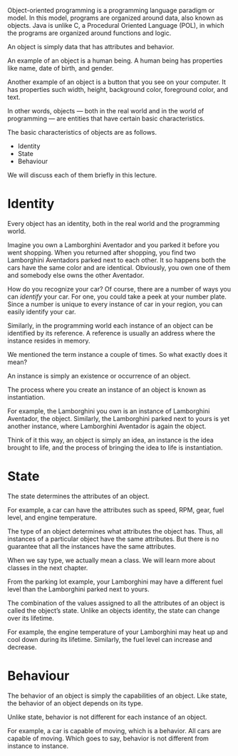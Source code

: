 Object-oriented programming is a programming language paradigm or model.
In this model, programs are organized around data, also known as objects.
Java is unlike C, a Procedural Oriented Language (POL), in which the programs
are organized around functions and logic.

An object is simply data that has attributes and behavior.

An example of an object is a human being. A human being has properties like
name, date of birth, and gender.

Another example of an object is a button that you see on your computer. It has
properties such width, height, background color, foreground color, and text.

In other words, objects — both in the real world and in the world of programming —
are entities that have certain basic characteristics.

The basic characteristics of objects are as follows.

 * Identity
 * State
 * Behaviour
 
We will discuss each of them briefly in this lecture.

# Identity

Every object has an identity, both in the real world and the programming world.

Imagine you own a Lamborghini Aventador and you parked it before you went shopping.
When you returned after shopping, you find two Lamborghini Aventadors
parked next to each other. It so happens both the cars have the same color and
are identical. Obviously, you own one of them and somebody else owns the other
Aventador.

How do you recognize your car? Of course, there are a number of ways you can
*identify* your car. For one, you could take a peek at your number plate.
Since a number is unique to every instance of car in your region, you can
easily identify your car.

Similarly, in the programming world each instance of an object can be identified
by its reference. A reference is usually an address where the instance resides
in memory.

We mentioned the term instance a couple of times. So what exactly does it mean?

An instance is simply an existence or occurrence of an object.

The process where you create an instance of an object is known as instantiation.

For example, the Lamborghini you own is an instance of Lamborghini Aventador,
the object. Similarly, the Lamborghini parked next to yours is yet another
instance, where Lamborghini Aventador is again the object.

Think of it this way, an object is simply an idea, an instance is the
idea brought to life, and the process of bringing the idea to life is
instantiation.

# State

The state determines the attributes of an object.

For example, a car can have the attributes such as speed, RPM, gear, fuel level,
and engine temperature.

The type of an object determines what attributes the object has. Thus, all
instances of a particular object have the same attributes. But there is no
guarantee that all the instances have the same attributes.

When we say type, we actually mean a class. We will learn more about classes
in the next chapter.

From the parking lot example, your Lamborghini may have a different fuel
level than the Lamborghini parked next to yours.

The combination of the values assigned to all the attributes of an object is
called the object’s state. Unlike an objects identity, the state can change over
its lifetime.

For example, the engine temperature of your Lamborghini may heat up and cool
down during its lifetime. Similarly, the fuel level can increase and decrease.

# Behaviour

The behavior of an object is simply the capabilities of an object. Like state,
the behavior of an object depends on its type.

Unlike state, behavior is not different for each instance of an object.

For example, a car is capable of moving, which is a behavior. All cars
are capable of moving. Which goes to say, behavior is not different from instance
to instance.